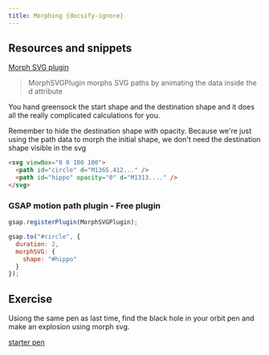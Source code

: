 ```yaml
---
title: Morphing {docsify-ignore}
---
```


## Resources and snippets

[Morph SVG plugin](https://greensock.com/docs/v3/Plugins/MorphSVGPlugin)

> MorphSVGPlugin morphs SVG paths by animating the data inside the d attribute

You hand greensock the start shape and the destination shape and it does all the really complicated calculations for you.

Remember to hide the destination shape with opacity. Because we're just using the path data to morph the initial shape, we don't need the destination shape visible in the svg

```html
<svg viewBox="0 0 100 100">
  <path id="circle" d="M1365.412..." />
  <path id="hippo" opacity="0" d="M1313...." />
</svg>
```

### GSAP motion path plugin - Free plugin

```js
gsap.registerPlugin(MorphSVGPlugin);

gsap.to("#circle", {
  duration: 2,
  morphSVG: {
    shape: "#hippo"
  }
});
```

## Exercise

Usiong the same pen as last time, find the black hole in your orbit pen and make an explosion using morph svg.

[starter pen](https://codepen.io/svganimationworkshop/pen/WNvOXEQ)
